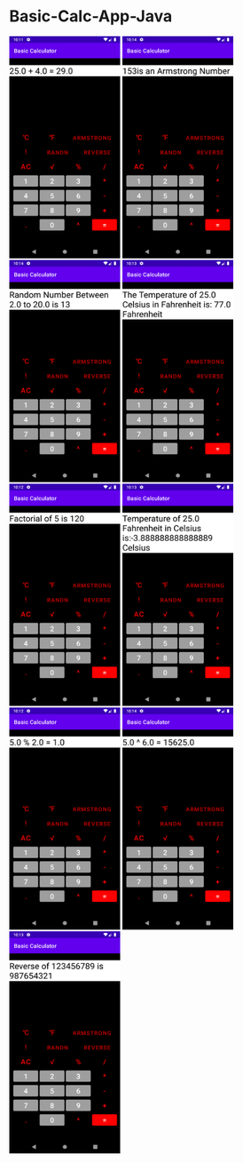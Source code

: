 # Basic-Calc-App-Java


<img src="https://github.com/sachinl0har/Basic-Calc-App-Java/blob/master/addition.png" class="img-fluid" alt="" width="200px" height="400vh">

<img src="https://github.com/sachinl0har/Basic-Calc-App-Java/blob/master/Arm.png" class="img-fluid" alt="" width="200px" height="400vh">

<img src="https://github.com/sachinl0har/Basic-Calc-App-Java/blob/master/RandN.png" class="img-fluid" alt="" width="200px" height="400vh">

<img src="https://github.com/sachinl0har/Basic-Calc-App-Java/blob/master/cinf.png" class="img-fluid" alt="" width="200px" height="400vh">

<img src="https://github.com/sachinl0har/Basic-Calc-App-Java/blob/master/fact.png" class="img-fluid" alt="" width="200px" height="400vh">

<img src="https://github.com/sachinl0har/Basic-Calc-App-Java/blob/master/finc.png" class="img-fluid" alt="" width="200px" height="400vh">

<img src="https://github.com/sachinl0har/Basic-Calc-App-Java/blob/master/mod.png" class="img-fluid" alt="" width="200px" height="400vh">

<img src="https://github.com/sachinl0har/Basic-Calc-App-Java/blob/master/power.png" class="img-fluid" alt="" width="200px" height="400vh">

<img src="https://github.com/sachinl0har/Basic-Calc-App-Java/blob/master/reverse.png" class="img-fluid" alt="" width="200px" height="400vh">
